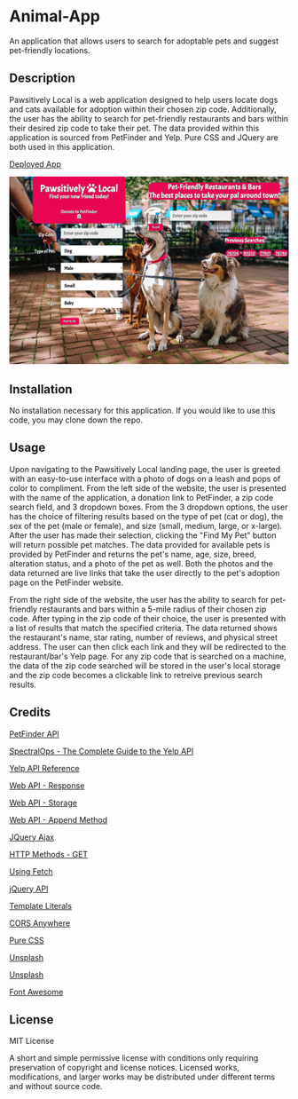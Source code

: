 # Animal-App
An application that allows users to search for adoptable pets and suggest pet-friendly locations.

## Description

Pawsitively Local is a web application designed to help users locate dogs and cats available for adoption within their chosen zip code. Additionally, the user has the ability to search for pet-friendly restaurants and bars within their desired zip code to take their pet. The data provided within this application is sourced from PetFinder and Yelp. Pure CSS and JQuery are both used in this application.

[Deployed App](https://chadkraus87.github.io/Animal-App)

![Front End Landing Page](assets/images/pawsitivelylocalfrontend.png)

## Installation

No installation necessary for this application. If you would like to use this code, you may clone down the repo.

## Usage

Upon navigating to the Pawsitively Local landing page, the user is greeted with an easy-to-use interface with a photo of dogs on a leash and pops of color to compliment. From the left side of the website, the user is presented with the name of the application, a donation link to PetFinder, a zip code search field, and 3 dropdown boxes. From the 3 dropdown options, the user has the choice of filtering results based on the type of pet (cat or dog), the sex of the pet (male or female), and size (small, medium, large, or x-large). After the user has made their selection, clicking the "Find My Pet" button will return possible pet matches. The data provided for available pets is provided by PetFinder and returns the pet's name, age, size, breed, alteration status, and a photo of the pet as well. Both the photos and the data returned are live links that take the user directly to the pet's adoption page on the PetFinder website.

From the right side of the website, the user has the ability to search for pet-friendly restaurants and bars within a 5-mile radius of their chosen zip code. After typing in the zip code of their choice, the user is presented with a list of results that match the specified criteria. The data returned shows the restaurant's name, star rating, number of reviews, and physical street address. The user can then click each link and they will be redirected to the restaurant/bar's Yelp page. For any zip code that is searched on a machine, the data of the zip code searched will be stored in the user's local storage and the zip code becomes a clickable link to retreive previous search results.

## Credits

[PetFinder API](https://www.petfinder.com/developers/v2/docs/)

[SpectralOps - The Complete Guide to the Yelp API](https://spectralops.io/blog/yelp-api-guide/)

[Yelp API Reference](https://docs.developer.yelp.com/reference/v3_business_search)

[Web API - Response](https://developer.mozilla.org/en-US/docs/Web/API/Response)

[Web API - Storage](https://developer.mozilla.org/en-US/docs/Learn/JavaScript/Client-side_web_APIs/Introduction)

[Web API - Append Method](https://developer.mozilla.org/en-US/docs/Web/API/Element/append)

[JQuery Ajax](https://api.jquery.com/jquery.ajax/)

[HTTP Methods - GET](https://developer.mozilla.org/en-US/docs/Web/HTTP/Methods/GET)

[Using Fetch](https://developer.mozilla.org/en-US/docs/Web/API/Fetch_API/Using_Fetch)

[jQuery API](https://api.jquery.com/)

[Template Literals](https://developer.mozilla.org/en-US/docs/Web/JavaScript/Reference/Template_literals)

[CORS Anywhere](https://code4developers.com/cors-anywhere/)

[Pure CSS](https://purecss.io/start/)

[Unsplash](https://unsplash.com/photos/aI3EBLvcyu4)

[Unsplash](https://unsplash.com/photos/3qZnN_M45Ds)

[Font Awesome](https://fontawesome.com/)


## License

MIT License

A short and simple permissive license with conditions only requiring preservation of copyright and license notices. Licensed works, modifications, and larger works may be distributed under different terms and without source code.
